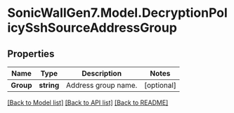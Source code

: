 # SonicWallGen7.Model.DecryptionPolicySshSourceAddressGroup

## Properties

Name | Type | Description | Notes
------------ | ------------- | ------------- | -------------
**Group** | **string** | Address group name. | [optional] 

[[Back to Model list]](../README.md#documentation-for-models) [[Back to API list]](../README.md#documentation-for-api-endpoints) [[Back to README]](../README.md)

